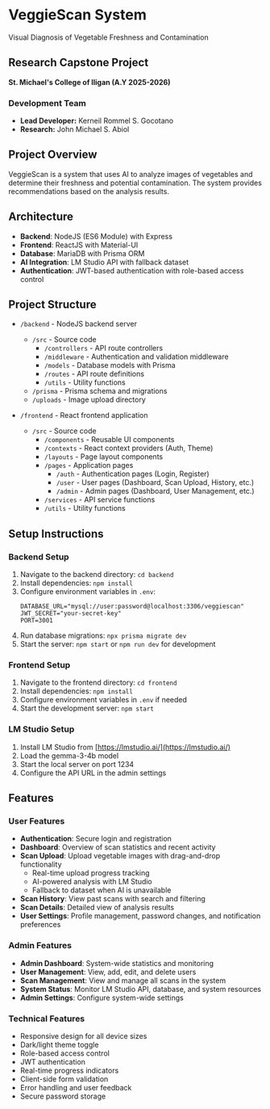 # VeggieScan System

Visual Diagnosis of Vegetable Freshness and Contamination

## Research Capstone Project
**St. Michael's College of Iligan (A.Y 2025-2026)**

### Development Team
* **Lead Developer:** Kerneil Rommel S. Gocotano
* **Research:** John Michael S. Abiol

## Project Overview

VeggieScan is a system that uses AI to analyze images of vegetables and determine their freshness and potential contamination. The system provides recommendations based on the analysis results.

## Architecture

- **Backend**: NodeJS (ES6 Module) with Express
- **Frontend**: ReactJS with Material-UI
- **Database**: MariaDB with Prisma ORM
- **AI Integration**: LM Studio API with fallback dataset
- **Authentication**: JWT-based authentication with role-based access control

## Project Structure

- `/backend` - NodeJS backend server
  - `/src` - Source code
    - `/controllers` - API route controllers
    - `/middleware` - Authentication and validation middleware
    - `/models` - Database models with Prisma
    - `/routes` - API route definitions
    - `/utils` - Utility functions
  - `/prisma` - Prisma schema and migrations
  - `/uploads` - Image upload directory

- `/frontend` - React frontend application
  - `/src` - Source code
    - `/components` - Reusable UI components
    - `/contexts` - React context providers (Auth, Theme)
    - `/layouts` - Page layout components
    - `/pages` - Application pages
      - `/auth` - Authentication pages (Login, Register)
      - `/user` - User pages (Dashboard, Scan Upload, History, etc.)
      - `/admin` - Admin pages (Dashboard, User Management, etc.)
    - `/services` - API service functions
    - `/utils` - Utility functions

## Setup Instructions

### Backend Setup

1. Navigate to the backend directory: `cd backend`
2. Install dependencies: `npm install`
3. Configure environment variables in `.env`:
   ```
   DATABASE_URL="mysql://user:password@localhost:3306/veggiescan"
   JWT_SECRET="your-secret-key"
   PORT=3001
   ```
4. Run database migrations: `npx prisma migrate dev`
5. Start the server: `npm start` or `npm run dev` for development

### Frontend Setup

1. Navigate to the frontend directory: `cd frontend`
2. Install dependencies: `npm install`
3. Configure environment variables in `.env` if needed
4. Start the development server: `npm start`

### LM Studio Setup

1. Install LM Studio from [https://lmstudio.ai/](https://lmstudio.ai/)
2. Load the gemma-3-4b model
3. Start the local server on port 1234
4. Configure the API URL in the admin settings

## Features

### User Features

- **Authentication**: Secure login and registration
- **Dashboard**: Overview of scan statistics and recent activity
- **Scan Upload**: Upload vegetable images with drag-and-drop functionality
  - Real-time upload progress tracking
  - AI-powered analysis with LM Studio
  - Fallback to dataset when AI is unavailable
- **Scan History**: View past scans with search and filtering
- **Scan Details**: Detailed view of analysis results
- **User Settings**: Profile management, password changes, and notification preferences

### Admin Features

- **Admin Dashboard**: System-wide statistics and monitoring
- **User Management**: View, add, edit, and delete users
- **Scan Management**: View and manage all scans in the system
- **System Status**: Monitor LM Studio API, database, and system resources
- **Admin Settings**: Configure system-wide settings

### Technical Features

- Responsive design for all device sizes
- Dark/light theme toggle
- Role-based access control
- JWT authentication
- Real-time progress indicators
- Client-side form validation
- Error handling and user feedback
- Secure password storage
